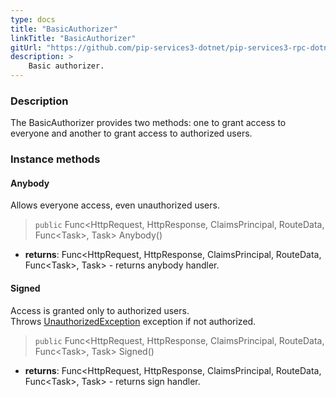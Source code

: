 ```yaml
---
type: docs
title: "BasicAuthorizer"
linkTitle: "BasicAuthorizer"
gitUrl: "https://github.com/pip-services3-dotnet/pip-services3-rpc-dotnet"
description: >
    Basic authorizer.
---
```


### Description

The BasicAuthorizer provides two methods: one to grant access to everyone and another to grant access to authorized users.

### Instance methods

#### Anybody
Allows everyone access, even unauthorized users.
> `public` Func\<HttpRequest, HttpResponse, ClaimsPrincipal, RouteData, Func\<Task\>, Task\> Anybody()

- **returns**: Func\<HttpRequest, HttpResponse, ClaimsPrincipal, RouteData, Func\<Task\>, Task\> - returns anybody handler.

#### Signed
Access is granted only to authorized users.  
Throws [UnauthorizedException](../../../commons/errors/unauthorized_exception) exception if not authorized.

> `public` Func\<HttpRequest, HttpResponse, ClaimsPrincipal, RouteData, Func\<Task\>, Task\> Signed()

- **returns**: Func\<HttpRequest, HttpResponse, ClaimsPrincipal, RouteData, Func\<Task\>, Task\> - returns sign handler.
